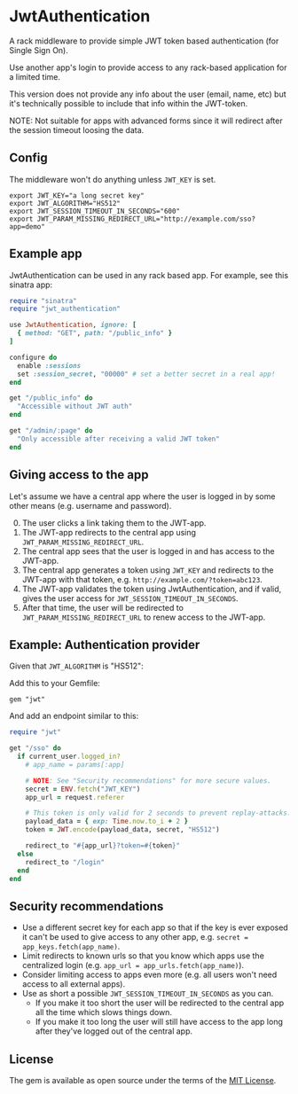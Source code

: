 # JwtAuthentication

A rack middleware to provide simple JWT token based authentication (for Single Sign On).

Use another app's login to provide access to any rack-based application for a limited time.

This version does not provide any info about the user (email, name, etc) but it's technically possible to include that info within the JWT-token.

NOTE: Not suitable for apps with advanced forms since it will redirect after the session timeout loosing the data.

## Config

The middleware won't do anything unless `JWT_KEY` is set.

    export JWT_KEY="a long secret key"
    export JWT_ALGORITHM="HS512"
    export JWT_SESSION_TIMEOUT_IN_SECONDS="600"
    export JWT_PARAM_MISSING_REDIRECT_URL="http://example.com/sso?app=demo"

## Example app

JwtAuthentication can be used in any rack based app. For example, see this sinatra app:

```ruby
require "sinatra"
require "jwt_authentication"

use JwtAuthentication, ignore: [
  { method: "GET", path: "/public_info" }
]

configure do
  enable :sessions
  set :session_secret, "00000" # set a better secret in a real app!
end

get "/public_info" do
  "Accessible without JWT auth"
end

get "/admin/:page" do
  "Only accessible after receiving a valid JWT token"
end
```

## Giving access to the app

Let's assume we have a central app where the user is logged in by some other means (e.g. username and password).

0. The user clicks a link taking them to the JWT-app.
0. The JWT-app redirects to the central app using `JWT_PARAM_MISSING_REDIRECT_URL`.
0. The central app sees that the user is logged in and has access to the JWT-app.
0. The central app generates a token using `JWT_KEY` and redirects to the JWT-app with that token, e.g. `http://example.com/?token=abc123`.
0. The JWT-app validates the token using JwtAuthentication, and if valid, gives the user access for `JWT_SESSION_TIMEOUT_IN_SECONDS`.
0. After that time, the user will be redirected to `JWT_PARAM_MISSING_REDIRECT_URL` to renew access to the JWT-app.

## Example: Authentication provider

Given that `JWT_ALGORITHM` is "HS512":

Add this to your Gemfile:

```
gem "jwt"
```

And add an endpoint similar to this:

```ruby
require "jwt"

get "/sso" do
  if current_user.logged_in?
    # app_name = params[:app]

    # NOTE: See "Security recommendations" for more secure values.
    secret = ENV.fetch("JWT_KEY")
    app_url = request.referer

    # This token is only valid for 2 seconds to prevent replay-attacks.
    payload_data = { exp: Time.now.to_i + 2 }
    token = JWT.encode(payload_data, secret, "HS512")

    redirect_to "#{app_url}?token=#{token}"
  else
    redirect_to "/login"
  end
end
```

## Security recommendations

- Use a different secret key for each app so that if the key is ever exposed it can't be used to give access to any other app, e.g. `secret = app_keys.fetch(app_name)`.
- Limit redirects to known urls so that you know which apps use the centralized login (e.g. `app_url = app_urls.fetch(app_name)`).
- Consider limiting access to apps even more (e.g. all users won't need access to all external apps).
- Use as short a possible `JWT_SESSION_TIMEOUT_IN_SECONDS` as you can.
  - If you make it too short the user will be redirected to the central app all the time which slows things down.
  - If you make it too long the user will still have access to the app long after they've logged out of the central app.

## License

The gem is available as open source under the terms of the [MIT License](http://opensource.org/licenses/MIT).

